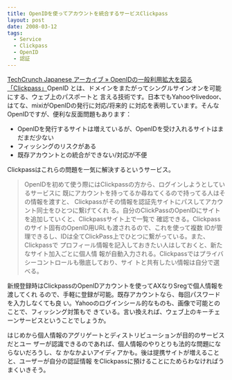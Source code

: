 ```yaml
---
title: OpenIDを使ってアカウントを統合するサービスClickpass
layout: post
date: 2008-03-12
tags:
  - Service
  - Clickpass
  - OpenID
  - 認証
---
```


[TechCrunch Japanese アーカイブ » OpenIDの一般利用拡大を図る
「Clickpass」](http://jp.techcrunch.com/archives/clickpass-could-change-the-way-you-surf-the-web/)OpenID
とは、ドメインをまたがってシングルサインオンを可能にする、ウェブ上のパスポートと
言える技術です。日本でもYahooやlivedoor、はてな、mixiがOpenIDの発行に対応/将来的
に対応を表明しています。そんなOpenIDですが、便利な反面問題もあります：

* OpenIDを発行するサイトは増えているが、OpenIDを受け入れるサイトはまだまだ少ない
* フィッシングのリスクがある
* 既存アカウントとの統合ができない/対応が不便

Clickpassはこれらの問題を一気に解決するというサービス。

> OpenIDを初めて使う際にはClickpassの方から、ログインしようとしているサービスに
> 既にアカウントを持ってるか尋ねてくるので持ってる人はその情報を渡すと、
> Clickpassがその情報を認証先サイトにパスしてアカウント同士をひとつに繋げてくれ
> る。自分のClickPassのOpenIDにサイトを追加していくと、Clickpassサイト上で一覧で
> 確認できる。Clickpassのサイト固有のOpenID用URLも渡されるので、これを使って複数
> IDが管理できるし、IDは全てClickPass上でひとつに繋がっている。また、Clickpassで
> プロフィール情報を記入しておきたい人はしておくと、新たなサイト加入ごとに個人情
> 報が自動入力される。Clickpassではプライバシーコントロールも徹底しており、サイ
> トと共有したい情報は自分で選べる。

新規登録時はClickpassのOpenIDアカウントを使ってAXなりSregで個人情報を渡してくれ
るので、手軽に登録が可能。既存アカウントなら、毎回パスワードを入力しなくても良
い。Yahooのログインシール的なものも、画像で可能とのことで、フィッシング対策もで
きている。言い換えれば、ウェブ上のキーチェーンサービスということでしょうか。

はじめから個人情報のアグリゲートとディストリビューションが目的のサービスだとユー
ザーが認識できるのであれば、個人情報のやりとりも法的な問題にならないだろうし、な
かなかよいアイディアかも。後は提携サイトが増えることと、ユーザーが自分の認証情報
をClickpassに預けることにためらわなければうまくいきそう。
